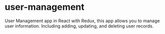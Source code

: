# user-management
User Management app in React with Redux, this app allows you to manage user information. Including adding, updating, and deleting user records.
